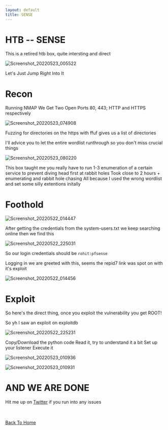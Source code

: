 ```yaml
---
layout: default
title: SENSE
---
```


# HTB -- SENSE
This is a retired htb box, quite intersting and direct

![Screenshot_20220523_005522](https://user-images.githubusercontent.com/24994796/169747552-7f0e9bf2-b35b-4ddb-a27c-e5316db79441.png)

Let's Just Jump Right Into It

# Recon 
Running NMAP We Get Two Open Ports 80, 443; HTTP and HTTPS respectively

![Screenshot_20220523_074908](https://user-images.githubusercontent.com/24994796/169753063-7771753b-cacb-402f-85b4-d962e7e2b6b0.png)

Fuzzing for directories on the https with ffuf gives us a list of directories

I'll advice you to let the entire wordlist runthrough so you don't miss crucial things

![Screenshot_20220523_080220](https://user-images.githubusercontent.com/24994796/169753485-caa1aa27-144d-4697-b028-a30bdf3be2da.png)

This box taught me you really have to run 1-3 enumeration of a certain service to prevent diving head first at rabbit holes
Took close to 2 hours + enumerating and rabbit hole chasing
All because I used the wrong wordlist and set some silly extentions initally


# Foothold 

![Screenshot_20220522_014447](https://user-images.githubusercontent.com/24994796/169757838-ad14b81c-566b-4b82-9701-06869ae65712.png)

After getting the credentials from the system-users.txt we keep searching online then we find this

![Screenshot_20220522_225031](https://user-images.githubusercontent.com/24994796/169757580-210961d1-07ad-4ea7-bd07-c9250af38fcd.png)

So our login credentials should be ```rohit:pfsense```

Logging in we are greeted with this, seems the repid7 link was spot on with it's exploit 

![Screenshot_20220522_014456](https://user-images.githubusercontent.com/24994796/169758238-c072c3db-0e8f-4cdc-bdd8-0a218f4bcef4.png)

# Exploit

So here's the direct thing, once you exploit the vulnerability you get ROOT!

So yh I saw an exploit on exploitdb 

![Screenshot_20220522_225231](https://user-images.githubusercontent.com/24994796/169758507-e97367e1-2318-4795-8df6-0b2f7e60c12b.png)

Copy/Download the python code 
Read it, try to understand it a bit
Set up your listener
Execute it

![Screenshot_20220523_010936](https://user-images.githubusercontent.com/24994796/169759964-73c61352-11c2-406f-afe2-481a141b2d0d.png)

![Screenshot_20220523_010931](https://user-images.githubusercontent.com/24994796/169761888-4c658584-432b-43ac-8613-899be8ede646.png)

# AND WE ARE DONE

Hit me up on [Twitter](https://twitter.com/abdulmalik_ttg) if you run into any issues



<br> <br>
[Back To Home](../../index.md)
<br>



